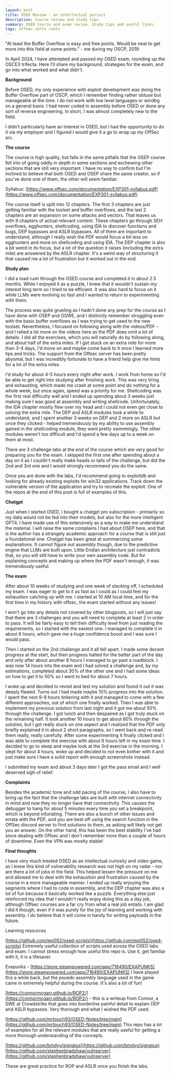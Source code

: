 ```yaml
---
layout: post
title: OSED Review - an intellectual pursuit
description: Course review and study tips
summary: OSED Course and exam review. Study tips and useful links.
tags: offsec certs rants
---
```



"At least the Buffer Overflow is easy and free points. Would be neat to get more into this field at some points." - me during my OSCP, 2019

In April 2024, I have attempted and passed my OSED exam, rounding up the OSCE3 trifecta. Here I'll share my background, strategies for the exam, and go into what worked and what didn't.

**Background**

Before OSED, my only experience with exploit development was doing the Buffer Overflow part of OSCP, which I remember finding rather obtuse but manageable at the time. I do not work with low level languages or windbg on a general basis. I had never coded in assembly before OSED or done any sort of reverse engineering. In short, I was  almost completely new to the field.

I didn't particularly have an interest in OSED, but I had the opportunity to do it via my employer and I figured I would give it a go to wrap up my OffSec arc. 


**The course**

The course is high quality, but falls in the same pitfalls that the OSEP course fell into of going oddly in depth in some sections and eschewing other sections that are still very important. I have no way to confirm but I'm inclined to believe that both OSED and OSEP share the same creator, so if you've done one of them, the other will seem familiar. 

Syllabus:
[https://www.offsec.com/documentation/EXP301-syllabus.pdf](https://www.offsec.com/documentation/EXP301-syllabus.pdf)

The course itself is split into 12 chapters. The first 3 chapters are just getting familiar with the toolset and buffer overflows, and the last 2 chapters are an expansion on some attacks and vectors. That leaves us with 9 chapters of actual relevant content. These chapters go through SEH overflows, egghunters, shellcoding, using IDA to discover functions and bugs, DEP bypasses and ASLR bypasses. All of them are important to understand, although I really wish the PDF would focus a bit less on egghunters and more on shellcoding and using IDA. The DEP chapter is also a bit weird in its focus, but a lot of the question it raises (including the extra mile) are answered by the ASLR chapter. It's a weird way of structuring it that caused me a lot of frustration but it worked out in the end.

**Study plan**

I did a mad rush through the OSED course and completed it in about 2.5 months. While I enjoyed it as a puzzle, I knew that it wouldn't sustain my interest long term so I tried to be efficient. It was also hard to focus on it while LLMs were evolving so fast and I wanted to return to experimenting with them.

The process was quite grueling as I hadn't done any prep for the course as I have done with OSEP and OSWE, and I distinctly remember struggling even with the basic buffer overflows as I was trying to get used to the new toolset. Nevertheless, I focused on following along with the videos/PDF - and I relied a lot more on the videos here as the PDF does omit a lot of details. I did all the exercises, which you will naturally do by following along, and about half of the extra miles. If I got stuck on an extra mile for more than 3-4 days, I'd move on and maybe come back to it once I learned more tips and tricks. The support from the Offsec server has been pretty abysmal, but I was incredibly fortunate to have a friend help give me hints for a lot of the extra miles.

I'd study for about 4-5 hours every night after work. I work from home so I'd be able to get right into studying after finishing work. This was very tiring and exhausting, which made me crash at some point and do nothing for a whole week, but once again, speed was a priority for me. Shellcoding was the first real difficulty wall and I ended up spending about 3 weeks just making sure I was good at assembly and writing shellcode. Unfortunately, the IDA chapter mostly flew over my head and I could not even get close to solving the extra mile. The DEP and ASLR modules took a while to understand, and I spent another 3 weeks on DEP and 2 more on ASLR but once they clicked - helped tremendously by my ability to use assembly gained in the shellcoding module, they went pretty swimmingly. The other modules weren't too difficult and I'd spend a few days up to a week on them at most. 

There are 3 challenge labs at the end of the course which are very good for preparing you for the exam. I skipped the first one after spending about a day on it as I couldn't really make heads or tails of the challenge, but did the 2nd and 3rd one and I would strongly recommend you do the same. 

Once you are done with the labs, I'd recommend going to exploitdb and looking for already existing exploits for win32 applications. Track down the vulnerable version of the application and try to recreate the exploit. One of the repos at the end of this post is full of examples of this. 

**Chatgpt**

Just when I started OSED, I bought a chatgpt pro subscription - primarily so my data would not be fed into their models, but also for the more intelligent GPT4. I have made use of this extensively as a way to make me understand the material. I will raise the same complains I had about OSEP here, and that is the author has a strangely academic approach for a course that is still just a foundational one. Chatgpt has been great at summarizing some explanations. It cannot figure out assembly though, due to the predictive engine that LLMs are built upon. Little Endian architecture just contradicts that, so you will still have to write your own assembly code. But for explaining concepts and making up where the PDF wasn't enough, it was tremendously useful. 

**The exam**

After about 10 weeks of studying and one week of slacking off, I scheduled my exam. I was eager to get to it as fast as I could as I could feel my exhaustion catching up with me. I started at 10 AM local time, and for the first time in my history with offsec, the exam started without any issues!

I won't go into any details not covered by other blogposts, so I will just say that there are 3 challenges and you will need to complete at least 2 in order to pass. It will be fairly easy to tell their difficulty level from just reading the requirements, so I started with the easiest one. I managed to complete it in about 6 hours, which gave me a huge confidence boost and I was sure I would pass. 

Then I started on the 2nd challenge and it all fell apart. I made some decent progress at the start, but then progress halted for the better part of the day and only after about another 8 hours I managed to go past a roadblock. I was now 14 hours into the exam and I had solved a challenge and, by my estimations, completed about 30% of the other one and I had some ideas on how to get it to 50% so I went to bed for about 7 hours.

I woke up and decided to revisit and test my solution and found it out it was deeply flawed. Turns out I had made maybe 10% progress into the solution. I spent the next 6-8 hours tinkering with it and managed to come with a few different approaches, out of which one finally worked. Then I was able to implement my previous solution from last night and it got me about 50% through the challenge. I got lunch and then despaired as I got truly stuck on the remaining half. It took another 10 hours to get about 80% through the solution, but I got really stuck on one aspect and I realized that the PDF only briefly explained it in about 2 short paragraphs, so I went back and re-read them really, really carefully. After some experimenting it finally clicked and I was able to complete the exercise with about 6 hours left in my exam time. I decided to go to sleep and maybe look at the 3rd exercise in the morning. I slept for about 4 hours, woke up and decided to not even bother with it and just make sure I have a solid report with enough screenshots instead. 

I submitted my exam and about 3 days later I got the pass email and I well deserved sigh of relief. 


**Complaints**

Besides the academic tone and odd pacing of the course, I also have to bring up the fact that the challenge labs are built with internet connectivity in mind and now they no longer have that connectivity. This causes the debugger to hang for about 5 minutes every time you set a breakpoint, which is beyond infuriating. There are also a bunch of other issues and errata with the PDF, and you are best off using the search function in the OffSec discord server to find solutions to them, as asking will likely not get you an answer. On the other hand, this has been the best stability I've had since dealing with Offsec and I don't remember more than a couple of hours of downtime. Even the VPN was mostly stable!


**Final thoughts**

I have very much treated OSED as an intellectual curiosity and video game, as I knew this kind of vulnerability research was not high on my radar - nor are there a lot of jobs in the field. This helped lessen the pressure on me and allowed me to deal with the exhaustion and frustration caused by the course in a more manageable manner. I ended up really enjoying the segments where I had to code in assembly, and the DEP chapter was also a lot of fun because it basically worked like a puzzle. Everything else just reinforced my idea that I wouldn't really enjoy doing this as a day job, although Offsec courses are a far cry from what a real job entails. I am glad I did it though, even if it was purely for the joy of learning and working with assembly. I do believe that it will come in handy for writing payloads in the future.

Learning resources

[https://github.com/epi052/osed-scripts](https://github.com/epi052/osed-scripts)
Extremely useful collection of scripts used across the OSED labs and exam. I cannot stress enough how useful this repo is. Use it, get familiar with it, it is a lifesaver.

Exapunks - [https://store.steampowered.com/app/716490/EXAPUNKS](https://store.steampowered.com/app/716490/EXAPUNKS)
I have played this a while back, but the psuedo assembly language used in the game came in extremely helpful during the course. It's also a lot of fun!

[https://connormcgarr.github.io/ROP2/](https://connormcgarr.github.io/ROP2/) - this is a writeup from Connor, a SWE at Crowdstrike that goes into borderline painful detail to explain DEP and ASLR bypasses. Very thorough and what I wished the PDF used. 

[https://github.com/mrtouch93/OSED-Notes/tree/main](https://github.com/mrtouch93/OSED-Notes/tree/main)
This repo has a lot of examples for all the relevant modules that are really useful for getting a more thorough understanding of the concepts. 

[https://github.com/bmdyy/signatus](https://github.com/bmdyy/signatus)
[https://github.com/stephenbradshaw/vulnserver](https://github.com/stephenbradshaw/vulnserver)

These are great practice for ROP and ASLR once you finish the labs.
